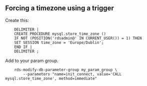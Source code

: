 

## Forcing a timezone using a trigger


Create this:

        DELIMITER |
        CREATE PROCEDURE mysql.store_time_zone ()
        IF NOT (POSITION('rdsadmin@' IN CURRENT_USER()) = 1) THEN
        SET SESSION time_zone = 'Europe/Dublin';
        END IF |
        DELIMITER ;


Add to your param group.

        rds-modify-db-parameter-group my_param_group \
            --parameters "name=init_connect, value='CALL mysql.store_time_zone', method=immediate"



